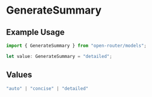 # GenerateSummary

## Example Usage

```typescript
import { GenerateSummary } from "open-router/models";

let value: GenerateSummary = "detailed";
```

## Values

```typescript
"auto" | "concise" | "detailed"
```
